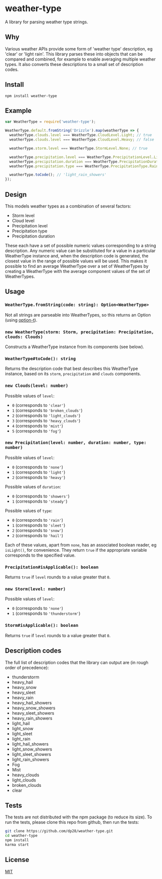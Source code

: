 # weather-type

A library for parsing weather type strings.

## Why

Various weather APIs provide some form of 'weather type' description, eg 'clear'
or 'light rain'. This library parses these into objects that can be compared and
combined, for example to enable averaging multiple weather types. It also
converts these descriptions to a small set of description codes.

## Install

```
npm install weather-type
```

## Example

```javascript
var WeatherType = require('weather-type');

WeatherType.default.fromString('Drizzle').map(weatherType => {
  weatherType.clouds.level === WeatherType.CloudLevel.Light; // true
  weatherType.clouds.level === WeatherType.CloudLevel.Heavy; // false

  weatherType.storm.level === WeatherType.StormLevel.None; // true

  weatherType.precipitation.level === WeatherType.PrecipitationLevel.Light; // true
  weatherType.precipitation.duration === WeatherType.PrecipitationDuration.Showers; // true
  weatherType.precipitation.type === WeatherType.PrecipitationType.Rain; // true

  weatherType.toCode(); // 'light_rain_showers'
});
```

## Design

This models weather types as a combination of several factors:
* Storm level
* Cloud level
* Precipitation level
* Precipitation type
* Precipitation duration

These each have a set of possible numeric values corresponding to a string
description. Any numeric value can be substituted for a value in a particular
WeatherType instance and, when the description code is generated, the closest
value in the range of possible values will be used. This makes it possible to
find an average WeatherType over a set of WeatherTypes by creating a
WeatherType with the average component values of the set of WeatherTypes.

## Usage

### `WeatherType.fromString(code: string): Option<WeatherType>`

Not all strings are parseable into WeatherTypes, so this returns an Option
(using [option-t](https://www.npmjs.com/package/option-t)).

### `new WeatherType(storm: Storm, precipitation: Precipitation, clouds: Clouds)`

Constructs a WeatherType instance from its components (see below).

### `WeatherType#toCode(): string`

Returns the description code that best describes this WeatherType instance,
based on its `storm`, `precipitation` and `clouds` components.

### `new Clouds(level: number)`

Possible values of `level`:
* `0` (corresponds to `'clear'`)
* `1` (corresponds to `'broken_clouds'`)
* `2` (corresponds to `'light_clouds'`)
* `3` (corresponds to `'heavy_clouds'`)
* `4` (corresponds to `'mist'`)
* `5` (corresponds to `'fog'`)

### `new Precipitation(level: number, duration: number, type: number)`

Possible values of `level`:
* `0` (corresponds to `'none'`)
* `1` (corresponds to `'light'`)
* `2` (corresponds to `'heavy'`)

Possible values of `duration`:
* `0` (corresponds to `'showers'`)
* `1` (corresponds to `'steady'`)

Possible values of `type`:
* `0` (corresponds to `'rain'`)
* `1` (corresponds to `'sleet'`)
* `2` (corresponds to `'snow'`)
* `2` (corresponds to `'hail'`)

Each of these values, apart from `none`, has an associated boolean reader, eg
`isLight()`, for convenience. They return `true` if the appropriate variable
corresponds to the specified value.

### `Precipitation#isApplicable(): boolean`

Returns `true` if `level` rounds to a value greater that `0`.

### `new Storm(level: number)`

Possible values of `level`:
* `0` (corresponds to `'none'`)
* `1` (corresponds to `'thunderstorm'`)

### `Storm#isApplicable(): boolean`

Returns `true` if `level` rounds to a value greater that `0`.

## Description codes

The full list of description codes that the library can output are (in rough
order of precedence):

* thunderstorm
* heavy_hail
* heavy_snow
* heavy_sleet
* heavy_rain
* heavy_hail_showers
* heavy_snow_showers
* heavy_sleet_showers
* heavy_rain_showers
* light_hail
* light_snow
* light_sleet
* light_rain
* light_hail_showers
* light_snow_showers
* light_sleet_showers
* light_rain_showers
* Fog
* Mist
* heavy_clouds
* light_clouds
* broken_clouds
* clear

## Tests

The tests are not distributed with the npm package (to reduce its size). To
run the tests, please clone this repo from github, then run the tests:

```sh
git clone https://github.com/dp28/weather-type.git
cd weather-type
npm install
karma start
```

## License

[MIT](./LICENSE)
